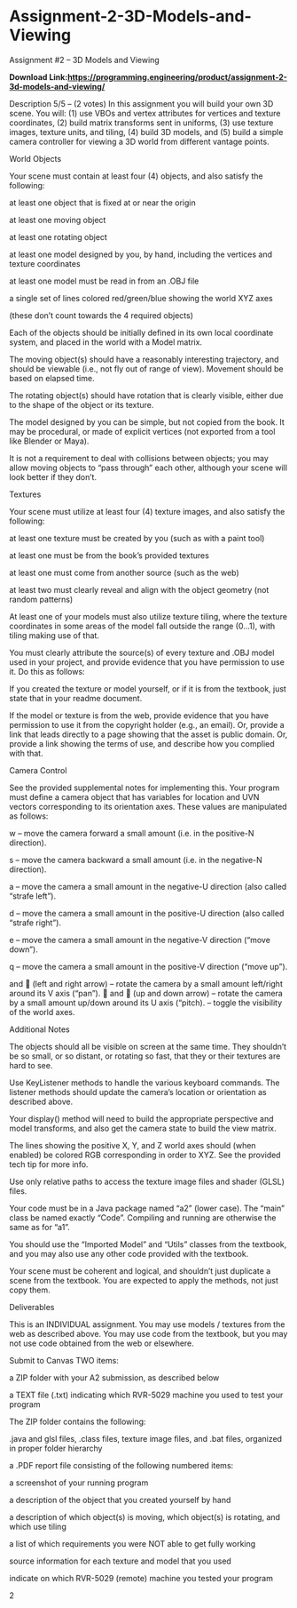 # Assignment-2-3D-Models-and-Viewing
Assignment #2 – 3D Models and Viewing


**Download Link:https://programming.engineering/product/assignment-2-3d-models-and-viewing/**

Description
5/5 – (2 votes)
In this assignment you will build your own 3D scene. You will: (1) use VBOs and vertex attributes for vertices and texture coordinates, (2) build matrix transforms sent in uniforms, (3) use texture images, texture units, and tiling, (4) build 3D models, and (5) build a simple camera controller for viewing a 3D world from different vantage points.

World Objects

Your scene must contain at least four (4) objects, and also satisfy the following:

at least one object that is fixed at or near the origin

at least one moving object

at least one rotating object

at least one model designed by you, by hand, including the vertices and texture coordinates

at least one model must be read in from an .OBJ file

a single set of lines colored red/green/blue showing the world XYZ axes

(these don’t count towards the 4 required objects)

Each of the objects should be initially defined in its own local coordinate system, and placed in the world with a Model matrix.

The moving object(s) should have a reasonably interesting trajectory, and should be viewable (i.e., not fly out of range of view). Movement should be based on elapsed time.

The rotating object(s) should have rotation that is clearly visible, either due to the shape of the object or its texture.

The model designed by you can be simple, but not copied from the book. It may be procedural, or made of explicit vertices (not exported from a tool like Blender or Maya).

It is not a requirement to deal with collisions between objects; you may allow moving objects to “pass through” each other, although your scene will look better if they don’t.

Textures

Your scene must utilize at least four (4) texture images, and also satisfy the following:

at least one texture must be created by you (such as with a paint tool)

at least one must be from the book’s provided textures

at least one must come from another source (such as the web)

at least two must clearly reveal and align with the object geometry (not random patterns)

At least one of your models must also utilize texture tiling, where the texture coordinates in some areas of the model fall outside the range (0…1), with tiling making use of that.

You must clearly attribute the source(s) of every texture and .OBJ model used in your project, and provide evidence that you have permission to use it. Do this as follows:

If you created the texture or model yourself, or if it is from the textbook, just state that in your readme document.

If the model or texture is from the web, provide evidence that you have permission to use it from the copyright holder (e.g., an email). Or, provide a link that leads directly to a page showing that the asset is public domain. Or, provide a link showing the terms of use, and describe how you complied with that.

Camera Control

See the provided supplemental notes for implementing this. Your program must define a camera object that has variables for location and UVN vectors corresponding to its orientation axes. These values are manipulated as follows:

w – move the camera forward a small amount (i.e. in the positive-N direction).

s – move the camera backward a small amount (i.e. in the negative-N direction).

a – move the camera a small amount in the negative-U direction (also called “strafe left”).

d – move the camera a small amount in the positive-U direction (also called “strafe right”).

e – move the camera a small amount in the negative-V direction (“move down”).

q – move the camera a small amount in the positive-V direction (“move up”).

and  (left and right arrow) – rotate the camera by a small amount left/right around its V axis (“pan”).  and  (up and down arrow) – rotate the camera by a small amount up/down around its U axis (“pitch). <space bar> – toggle the visibility of the world axes.

Additional Notes

The objects should all be visible on screen at the same time. They shouldn’t be so small, or so distant, or rotating so fast, that they or their textures are hard to see.

Use KeyListener methods to handle the various keyboard commands. The listener methods should update the camera’s location or orientation as described above.

Your display() method will need to build the appropriate perspective and model transforms, and also get the camera state to build the view matrix.

The lines showing the positive X, Y, and Z world axes should (when enabled) be colored RGB corresponding in order to XYZ. See the provided tech tip for more info.

Use only relative paths to access the texture image files and shader (GLSL) files.

Your code must be in a Java package named “a2” (lower case). The “main” class be named exactly “Code”. Compiling and running are otherwise the same as for “a1”.

You should use the “Imported Model” and “Utils” classes from the textbook, and you may also use any other code provided with the textbook.

Your scene must be coherent and logical, and shouldn’t just duplicate a scene from the textbook. You are expected to apply the methods, not just copy them.

Deliverables

This is an INDIVIDUAL assignment. You may use models / textures from the web as described above. You may use code from the textbook, but you may not use code obtained from the web or elsewhere.

Submit to Canvas TWO items:

a ZIP folder with your A2 submission, as described below

a TEXT file (.txt) indicating which RVR-5029 machine you used to test your program

The ZIP folder contains the following:

.java and glsl files, .class files, texture image files, and .bat files, organized in proper folder hierarchy

a .PDF report file consisting of the following numbered items:

a screenshot of your running program

a description of the object that you created yourself by hand

a description of which object(s) is moving, which object(s) is rotating, and which use tiling

a list of which requirements you were NOT able to get fully working

source information for each texture and model that you used

indicate on which RVR-5029 (remote) machine you tested your program

2

